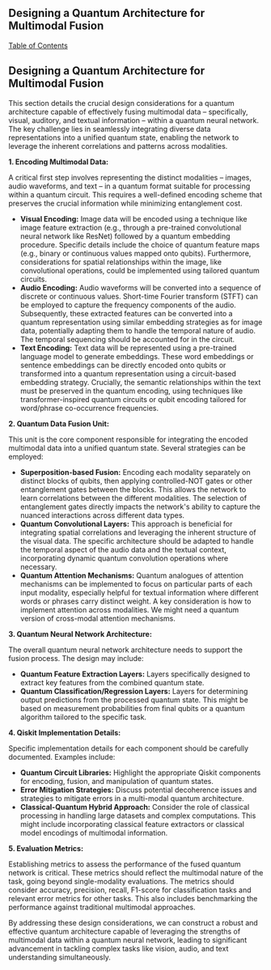 ## Designing a Quantum Architecture for Multimodal Fusion

[Table of Contents](#table-of-contents)

## Designing a Quantum Architecture for Multimodal Fusion

This section details the crucial design considerations for a quantum architecture capable of effectively fusing multimodal data – specifically, visual, auditory, and textual information – within a quantum neural network.  The key challenge lies in seamlessly integrating diverse data representations into a unified quantum state, enabling the network to leverage the inherent correlations and patterns across modalities.

**1. Encoding Multimodal Data:**

A critical first step involves representing the distinct modalities – images, audio waveforms, and text – in a quantum format suitable for processing within a quantum circuit.  This requires a well-defined encoding scheme that preserves the crucial information while minimizing entanglement cost.

* **Visual Encoding:**  Image data will be encoded using a technique like image feature extraction (e.g., through a pre-trained convolutional neural network like ResNet) followed by a quantum embedding procedure.  Specific details include the choice of quantum feature maps (e.g., binary or continuous values mapped onto qubits).  Furthermore, considerations for spatial relationships within the image, like convolutional operations, could be implemented using tailored quantum circuits.
* **Audio Encoding:**  Audio waveforms will be converted into a sequence of discrete or continuous values.  Short-time Fourier transform (STFT) can be employed to capture the frequency components of the audio.  Subsequently, these extracted features can be converted into a quantum representation using similar embedding strategies as for image data, potentially adapting them to handle the temporal nature of audio.  The temporal sequencing should be accounted for in the circuit.
* **Text Encoding:** Text data will be represented using a pre-trained language model to generate embeddings. These word embeddings or sentence embeddings can be directly encoded onto qubits or transformed into a quantum representation using a circuit-based embedding strategy.  Crucially, the semantic relationships within the text must be preserved in the quantum encoding, using techniques like transformer-inspired quantum circuits or qubit encoding tailored for word/phrase co-occurrence frequencies.


**2. Quantum Data Fusion Unit:**

This unit is the core component responsible for integrating the encoded multimodal data into a unified quantum state.  Several strategies can be employed:

* **Superposition-based Fusion:**  Encoding each modality separately on distinct blocks of qubits, then applying controlled-NOT gates or other entanglement gates between the blocks. This allows the network to learn correlations between the different modalities.  The selection of entanglement gates directly impacts the network's ability to capture the nuanced interactions across different data types.
* **Quantum Convolutional Layers:**  This approach is beneficial for integrating spatial correlations and leveraging the inherent structure of the visual data. The specific architecture should be adapted to handle the temporal aspect of the audio data and the textual context, incorporating dynamic quantum convolution operations where necessary.
* **Quantum Attention Mechanisms:**  Quantum analogues of attention mechanisms can be implemented to focus on particular parts of each input modality, especially helpful for textual information where different words or phrases carry distinct weight.  A key consideration is how to implement attention across modalities.  We might need a quantum version of cross-modal attention mechanisms.

**3. Quantum Neural Network Architecture:**

The overall quantum neural network architecture needs to support the fusion process. The design may include:

* **Quantum Feature Extraction Layers:** Layers specifically designed to extract key features from the combined quantum state.
* **Quantum Classification/Regression Layers:**  Layers for determining output predictions from the processed quantum state. This might be based on measurement probabilities from final qubits or a quantum algorithm tailored to the specific task.

**4. Qiskit Implementation Details:**

Specific implementation details for each component should be carefully documented. Examples include:

* **Quantum Circuit Libraries:**  Highlight the appropriate Qiskit components for encoding, fusion, and manipulation of quantum states.
* **Error Mitigation Strategies:**  Discuss potential decoherence issues and strategies to mitigate errors in a multi-modal quantum architecture.
* **Classical-Quantum Hybrid Approach:**  Consider the role of classical processing in handling large datasets and complex computations. This might include incorporating classical feature extractors or classical model encodings of multimodal information.

**5. Evaluation Metrics:**

Establishing metrics to assess the performance of the fused quantum network is critical.  These metrics should reflect the multimodal nature of the task, going beyond single-modality evaluations.  The metrics should consider accuracy, precision, recall, F1-score for classification tasks and relevant error metrics for other tasks. This also includes benchmarking the performance against traditional multimodal approaches.

By addressing these design considerations, we can construct a robust and effective quantum architecture capable of leveraging the strengths of multimodal data within a quantum neural network, leading to significant advancement in tackling complex tasks like vision, audio, and text understanding simultaneously.


<a id='chapter-3-subchapter-3'></a>